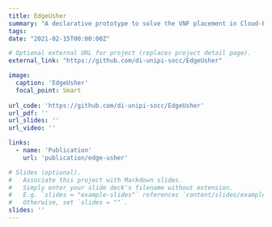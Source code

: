 ```yaml
---
title: EdgeUsher
summary: "A declarative prototype to solve the VNF placement in Cloud-Edge scenarios."
tags:
date: "2021-02-15T00:00:00Z"

# Optional external URL for project (replaces project detail page).
external_link: "https://github.com/di-unipi-socc/EdgeUsher"

image:
  caption: 'EdgeUsher'
  focal_point: Smart
  
url_code: 'https://github.com/di-unipi-socc/EdgeUsher'
url_pdf: ''
url_slides: ''
url_video: ''

links:
  - name: 'Publication'
    url: 'publication/edge-usher'

# Slides (optional).
#   Associate this project with Markdown slides.
#   Simply enter your slide deck's filename without extension.
#   E.g. `slides = "example-slides"` references `content/slides/example-slides.md`.
#   Otherwise, set `slides = ""`.
slides: ''
---
```

<!-- Here you can insert a description -->
